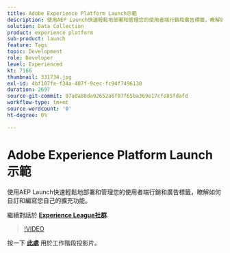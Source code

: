 ```yaml
---
title: Adobe Experience Platform Launch示範
description: 使用AEP Launch快速輕鬆地部署和管理您的使用者端行銷和廣告標籤，瞭解如何自訂和編寫您自己的擴充功能。 此工作階段屬於Adobe Developers Live內容事件的一部分。
solution: Data Collection
product: experience platform
sub-product: launch
feature: Tags
topic: Development
role: Developer
level: Experienced
kt: 7166
thumbnail: 331734.jpg
exl-id: 4bf107fe-f34a-407f-9cec-fc94f7496130
duration: 2697
source-git-commit: 07a0a88da92652a6f07f65ba369e17cfe85fdafd
workflow-type: tm+mt
source-wordcount: '0'
ht-degree: 0%

---
```


# Adobe Experience Platform Launch示範

使用AEP Launch快速輕鬆地部署和管理您的使用者端行銷和廣告標籤，瞭解如何自訂和編寫您自己的擴充功能。

繼續對話於 **[Experience League社群](https://adobe.ly/36Yd3v6)**.

>[!VIDEO](https://video.tv.adobe.com/v/331734/?quality=12&learn=on&hidetitle=true)

按一下 **[此處](/help/adobe-developers-live/assets/experience-platform-launch-demo.pdf)** 用於工作階段投影片。
